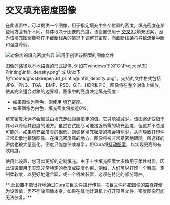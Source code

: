 交叉填充密度图像
====
在此设置中，可以提供一个图像，用于指定填充中各个位置的密度。填充密度在某些地方会有所不同，具体取决于图像的亮度。该设置仅用于 [交叉3D](../infill/infill_pattern.md)填充图案，因为该填充图案能够在不截断线条的情况下调整其密度，而截断线条将导致流量中断和强度降低。

<!--screenshot {
"image_path": "cross_infill_density_image.png",
"models": [{"script": "hexagonal_prism.scad"}],
"camera_position": [0, 0, 180],
"settings": {
"top_layers": 0,
"infill_pattern": "cross_3d",
"infill_sparse_density": 101,
"cross_infill_density_image": "{root}/resources/articles/images/cross_infill_density_image_mask.png"
},
"colours": 32
}-->
![对象内的填充密度各异](../images/cross_infill_density_image.png)
![用于创建该图案的图像文件](../images/cross_infill_density_image_mask.png)

图像的路径以本地路径的形式提供, 例如在windows下的"C:\Projects\3D Printing\infill_density.png" 或 Unix下的"/home/ghostkeeper/3d_printing/infill_density.png"。支持的文件格式包括JPG、PNG、TGA、BMP、PSD、GIF、HDR和PIC。图像将在整个对象上缩放，使其完全适合对象的边界框。图像中的亮度决定填充密度：
* 如果图像为黑色，则使用 [填充密度](../infill/infill_sparse_density.md)。
* 如果图像为白色，填充密度将接近0%。

填充密度永远不会超过由[填充走线距离](../infill/infill_line_distance.md)指定的值。它只能被减少。该图案还受限于其可以降低其密度的地方。虽然它试图尽可能接近所需的填充密度，但这并不总是可能的。如果填充密度真的很低，则调整填充密度的机会特别少，从而导致打印件非常松散地跟随图像。在填充密度高的地方，图像将被非常紧密地跟随。所选择的密度也被大量量化。密度只能加倍或减半，但Cura将[抖动图案](https://en.wikipedia.org/wiki/Dither)，以实现更高的有效精度。

使用此设置，您可以更好的定制填充。由于十字填充图案大多数用于柔性材质，因此该设置用于实现非常特定的柔度或硬度约束。例如，人们可以打印一个鞋底，定制柔软度，以更好地适合脚，或一个机械装置，必须在特定的部分弯曲。

** 此设置不能很好地通过Cura项目文件进行传输。项目文件将把图像的路径存储为设置值，但不存储图像本身。如果在其他计算机上打开项目文件，密度图像可能无法恢复。**
